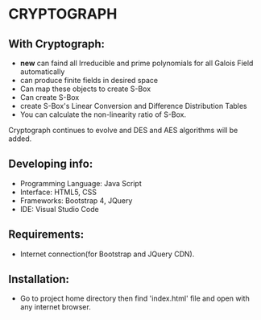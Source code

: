 # CRYPTOGRAPH

## With Cryptograph:
* **new** can faind all Irreducible and prime polynomials for all Galois Field automatically
* can produce finite fields in desired space
* Can map these objects to create S-Box
* Can create S-Box
* create S-Box's Linear Conversion and Difference Distribution Tables
* You can calculate the non-linearity ratio of S-Box.

Cryptograph continues to evolve and DES and AES algorithms will be added.

## Developing info:
* Programming Language: Java Script
* Interface: HTML5, CSS
* Frameworks: Bootstrap 4, JQuery
* IDE: Visual Studio Code

## Requirements:
* Internet connection(for Bootstrap and JQuery CDN).

## Installation:
* Go to project home directory then find 'index.html' file and open with any internet browser.
